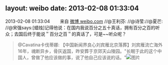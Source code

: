layout: weibo
date: 2013-02-08 01:33:04
---
2013-02-08 01:33:04  &nbsp;&nbsp;&nbsp;&nbsp;&nbsp;&nbsp; 来自 <a href="http://weibo.com/" rel="nofollow">微博 weibo.com</a>
//@王利芬: //@诗莹://@夏芒: //@宋强says:[蜡烛]记得他说：在国内我说百分之五十真话，拥有百分之百的听众；去国后终于能说＂百分之百＂的真话了，可是~~听众呢？
>  @Cavatina卡伐蒂娜: 【中国新闻界良心刘宾雁北京落葬】刘宾雁流亡海外16年，魂断异乡，骨灰返国，昨安葬于京郊天山陵园。"长眠于此的这个中国人，曾做了他应该做的事，说了他自己应该说的话。" ​​​
>  ![图片](https://ww4.sinaimg.cn/large/a12f70a1jw1e1jvp4cqm2j.jpg)
